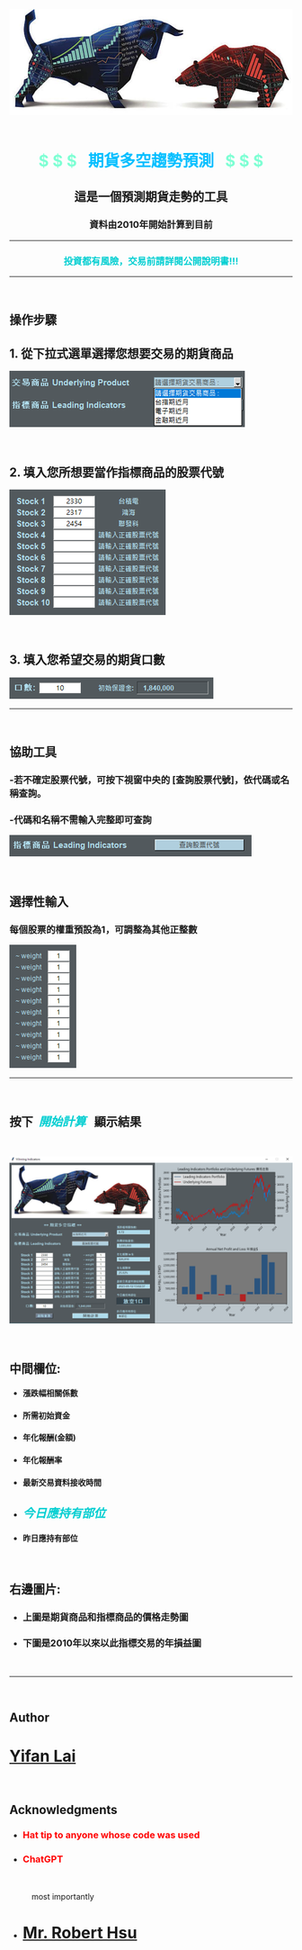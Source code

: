 

![Alt text](images/resized_bullbear7.jpg)
&nbsp; 
 

# <p align="center"> <span style="color: #7FFFD4;">$ $ $ &nbsp; </span> </span> <span style="color: #00BFFF;"> **期貨多空趨勢預測** </span> <span style="color: #7FFFD4;">&nbsp; $ $ $ </span> 
</p>

## <p align="center"> 這是一個預測期貨走勢的工具 </p>

### <p align="center"> 資料由2010年開始計算到目前 </p>


***

### <p align="center"><span style="color: #00CED1;">投資都有風險，交易前請詳閱公開說明書!!!</span></p>


***
&nbsp; 
&nbsp; 

## **操作步驟**


## 1. 從下拉式選單選擇您想要交易的期貨商品
![Alt text](images/futures.png)

&nbsp; 

## 2. 填入您所想要當作指標商品的股票代號
![Alt text](images/stocks.png)

&nbsp; 

## 3. 填入您希望交易的期貨口數
![Alt text](images/numContracts.png)
***

&nbsp; 
&nbsp; 

## **協助工具**

### -若不確定股票代號，可按下視窗中央的 [查詢股票代號]，依代碼或名稱查詢。
### -代碼和名稱不需輸入完整即可查詢
![Alt text](images/codeSearch.png)

&nbsp;

## **選擇性輸入**

### 每個股票的權重預設為1，可調整為其他正整數
![Alt text](images/weights.png)

***

&nbsp;
&nbsp;

## 按下&nbsp; <span style="color: #00CED1;">**_開始計算_**</span> &nbsp; 顯示結果
&emsp;

![Alt text](images/demo_0512.png)

&emsp;
## **中間欄位:** 
- #### 漲跌幅相關係數
- #### 所需初始資金
- #### 年化報酬(金額)
- #### 年化報酬率
- #### 最新交易資料接收時間
- ##  <span style="color: #00CED1;">**_今日應持有部位_**</span>
- #### 昨日應持有部位

&emsp;
## **右邊圖片:**
- ### 上圖是期貨商品和指標商品的價格走勢圖
- ### 下圖是2010年以來以此指標交易的年損益圖

&emsp;
***

&emsp;
&emsp;

## **Author**



# <span style="color: #AFDCEC;">[**Yifan Lai**](https://github.com/Yifanaxan)</span>

&emsp;

## **Acknowledgments**

* ### <span style="color: red;">Hat tip to anyone whose code was used</span>
* ### <span style="color: red;">ChatGPT</span>
&emsp;

&nbsp; &nbsp; &nbsp; &nbsp; &nbsp; most importantly
* # <span style="color: red;">[**Mr. Robert Hsu**](https://github.com/roberthsu2003/)</span>